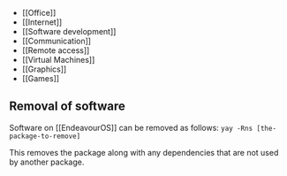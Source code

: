 - [[Office]]
- [[Internet]]
- [[Software development]]
- [[Communication]]
- [[Remote access]]
- [[Virtual Machines]]
- [[Graphics]]
- [[Games]]

## Removal of software
Software on [[EndeavourOS]] can be removed as follows:
`yay -Rns [the-package-to-remove]`

This removes the package along with any dependencies that are not used by another package.